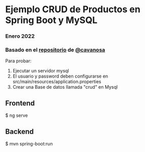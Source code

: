 # Ejemplo CRUD de Productos en Spring Boot y MySQL
### Enero 2022
### Basado en el [repositorio](https://github.com/cavanosa/crudBACK.git) de [@cavanosa](https://github.com/cavanosa)
Para probar: 
1. Ejecutar un servidor mysql
2. El usuario y password deben configurarse en src/main/resources/application.properties
3. Crear una Base de datos llamada "crud" en Mysql 

## Frontend
$ ng serve

## Backend
$ mvn spring-boot:run